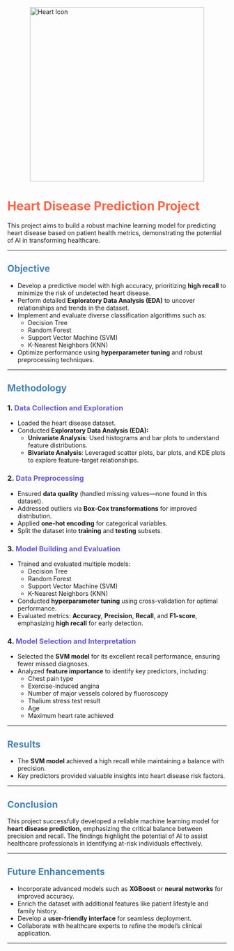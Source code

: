 <img src="heart_pic.png" alt="Heart Icon" style="display: block; margin: 0 auto; width: 400px; height: 400px;" />


# <span style="color: #FF6347;"><strong>Heart Disease Prediction Project</strong></span>

This project aims to build a robust machine learning model for predicting heart disease based on patient health metrics, demonstrating the potential of AI in transforming healthcare.

---

## <span style="color: #4682B4;"><strong>Objective</strong></span>
- Develop a predictive model with high accuracy, prioritizing **high recall** to minimize the risk of undetected heart disease.
- Perform detailed **Exploratory Data Analysis (EDA)** to uncover relationships and trends in the dataset.
- Implement and evaluate diverse classification algorithms such as:
  - Decision Tree
  - Random Forest
  - Support Vector Machine (SVM)
  - K-Nearest Neighbors (KNN)
- Optimize performance using **hyperparameter tuning** and robust preprocessing techniques.

---

## <span style="color: #4682B4;"><strong>Methodology</strong></span>

### 1. <span style="color: #6A5ACD;"><strong>Data Collection and Exploration</strong></span>
- Loaded the heart disease dataset.
- Conducted **Exploratory Data Analysis (EDA):**
  - **Univariate Analysis**: Used histograms and bar plots to understand feature distributions.
  - **Bivariate Analysis**: Leveraged scatter plots, bar plots, and KDE plots to explore feature-target relationships.

### 2. <span style="color: #6A5ACD;"><strong>Data Preprocessing</strong></span>
- Ensured **data quality** (handled missing values—none found in this dataset).
- Addressed outliers via **Box-Cox transformations** for improved distribution.
- Applied **one-hot encoding** for categorical variables.
- Split the dataset into **training** and **testing** subsets.

### 3. <span style="color: #6A5ACD;"><strong>Model Building and Evaluation</strong></span>
- Trained and evaluated multiple models:
  - Decision Tree
  - Random Forest
  - Support Vector Machine (SVM)
  - K-Nearest Neighbors (KNN)
- Conducted **hyperparameter tuning** using cross-validation for optimal performance.
- Evaluated metrics: **Accuracy**, **Precision**, **Recall**, and **F1-score**, emphasizing **high recall** for early detection.

### 4. <span style="color: #6A5ACD;"><strong>Model Selection and Interpretation</strong></span>
- Selected the **SVM model** for its excellent recall performance, ensuring fewer missed diagnoses.
- Analyzed **feature importance** to identify key predictors, including:
  - Chest pain type
  - Exercise-induced angina
  - Number of major vessels colored by fluoroscopy
  - Thalium stress test result
  - Age
  - Maximum heart rate achieved

---

## <span style="color: #4682B4;"><strong>Results</strong></span>
- The **SVM model** achieved a high recall while maintaining a balance with precision.
- Key predictors provided valuable insights into heart disease risk factors.

---

## <span style="color: #4682B4;"><strong>Conclusion</strong></span>
This project successfully developed a reliable machine learning model for **heart disease prediction**, emphasizing the critical balance between precision and recall. The findings highlight the potential of AI to assist healthcare professionals in identifying at-risk individuals effectively.

---

## <span style="color: #4682B4;"><strong>Future Enhancements</strong></span>
- Incorporate advanced models such as **XGBoost** or **neural networks** for improved accuracy.
- Enrich the dataset with additional features like patient lifestyle and family history.
- Develop a **user-friendly interface** for seamless deployment.
- Collaborate with healthcare experts to refine the model’s clinical application.

---

